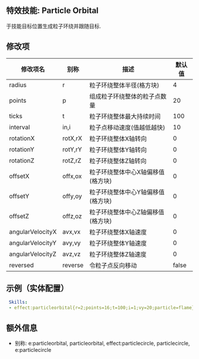 特效技能: Particle Orbital
--------------------------

于技能目标位置生成粒子环绕并跟随目标.

修改项
----------

| 修改项名 | 别称    | 描述                                                                                                    | 默认值 |
|-----------|------------|----------------------------------------------------------------------------------------------------------------|---------------|
| radius | r  | 粒子环绕整体半径(格方块)  | 4 |
| points | p | 组成粒子环绕整体的粒子点数量 | 20 |
| ticks | t | 粒子环绕整体最大持续时间 | 100 |
| interval | in,i  | 粒子点移动速度(值越低越快) | 10     |
| rotationX | rotX,rX  | 粒子环绕整体X轴转向 | 0     |
| rotationY | rotY,rY  | 粒子环绕整体Y轴转向 | 0     |
| rotationZ | rotZ,rZ  | 粒子环绕整体Z轴转向 | 0     |
| offsetX | offx,ox   | 粒子环绕整体中心X轴偏移值(格方块) | 0 |
| offsetY | offy,oy   | 粒子环绕整体中心Y轴偏移值(格方块)  | 0 |
| offsetZ | offz,oz   | 粒子环绕整体中心Z轴偏移值(格方块) | 0 |
| angularVelocityX | avx,vx  | 粒子环绕整体X轴速度 | 0   |
| angularVelocityY | avy,vy  | 粒子环绕整体Y轴速度 | 0   |
| angularVelocityZ | avz,vz  | 粒子环绕整体Z轴速度 | 0   |
| reversed | reverse | 令粒子点反向移动 | false |

示例（实体配置）
--------

```yaml
 Skills:
 - effect:particleorbital{r=2;points=16;t=100;i=1;vy=20;particle=flame} @self ~onSpawn
```

额外信息
---

- 别称: e:particleorbital, particleorbital, effect:particlecircle, particlecircle, e:particlecircle